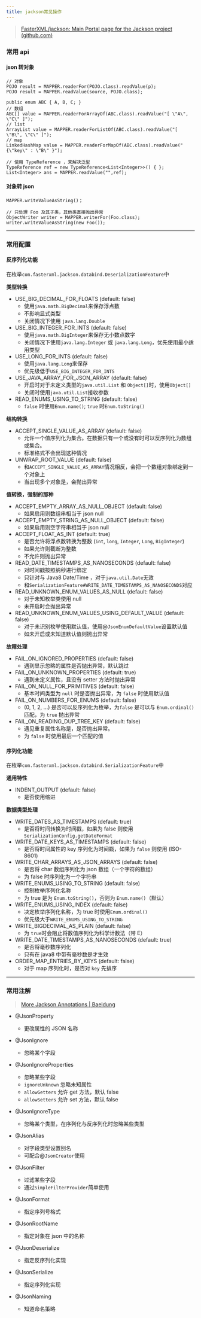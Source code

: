 ```yaml
---
title: jackson常见操作
---
```


> [FasterXML/jackson: Main Portal page for the Jackson project (github.com)](https://github.com/FasterXML/jackson)

### 常用 api

#### json 转对象

```
// 对象
POJO result = MAPPER.readerFor(POJO.class).readValue(p);
POJO result = MAPPER.readValue(source, POJO.class);

public enum ABC { A, B, C; }
// 数组
ABC[] value = MAPPER.readerForArrayOf(ABC.class).readValue("[ \"A\", \"C\" ]");
// list
ArrayList value = MAPPER.readerForListOf(ABC.class).readValue("[ \"B\", \"C\" ]");
// map
LinkedHashMap value = MAPPER.readerForMapOf(ABC.class).readValue("{\"key\" : \"B\" }");

// 使用 TypeReference ，来解决泛型
TypeReference ref = new TypeReference<List<Integer>>() { };
List<Integer> ans = MAPPER.readValue("",ref);
```



#### 对象转 json

```
MAPPER.writeValueAsString()；

// 只处理 Foo 及其子类，其他类直接抛出异常
ObjectWriter writer = MAPPER.writerFor(Foo.class);
writer.writeValueAsString(new Foo());

```



------



### 常用配置

#### 反序列化功能

在枚举`com.fasterxml.jackson.databind.DeserializationFeature`中

**类型转换**

- USE_BIG_DECIMAL_FOR_FLOATS (default: false)
  - 使用`java.math.BigDecimal`来保存浮点数
  - 不影响显式类型
  - 关闭情况下使用 `java.lang.Double`
- USE_BIG_INTEGER_FOR_INTS (default: false)
  - 使用`java.math.BigInteger`来保存无小数点数字
  - 关闭情况下使用`java.lang.Integer` 或 `java.lang.Long`，优先使用最小适用类型
- USE_LONG_FOR_INTS (default: false)
  - 使用`java.lang.Long`来保存
  - 优先级低于`USE_BIG_INTEGER_FOR_INTS`
- USE_JAVA_ARRAY_FOR_JSON_ARRAY (default: false)
  - 开启时对于未定义类型的`java.util.List` 和 `Object[]`时，使用`Object[]`
  - 关闭时使用`java.util.List`接收参数
- READ_ENUMS_USING_TO_STRING (default: false)
  - `false` 时使用`Enum.name()`;  `true` 时`Enum.toString()`


**结构转换**

- ACCEPT_SINGLE_VALUE_AS_ARRAY (default: false)
  - 允许一个值序列化为集合。在数据只有一个或没有时可以反序列化为数组或集合。
  - 标准格式不会出现这种情况
- UNWRAP_ROOT_VALUE (default: false)
  - 和`ACCEPT_SINGLE_VALUE_AS_ARRAY`情况相反，会把一个数组对象绑定到一个对象上
  - 当出现多个对象是，会抛出异常

**值转换，强制的那种**

- ACCEPT_EMPTY_ARRAY_AS_NULL_OBJECT (default: false) 
  - 如果启用则数组串相当于 json null
- ACCEPT_EMPTY_STRING_AS_NULL_OBJECT (default: false)
  - 如果启用则空字符串相当于 json null
- ACCEPT_FLOAT_AS_INT (default: true) 
  - 是否允许将浮点数转换为整数 (`int`, `long`, `Integer`, `Long`, `BigInteger`) 
  - 如果允许则截断为整数
  - 不允许则抛出异常
- READ_DATE_TIMESTAMPS_AS_NANOSECONDS (default: false) 
  - 对时间戳按照纳秒进行绑定
  - 只针对与 Java8 Date/Time ，对于`java.util.Date`无效
  - 和`SerializationFeature#WRITE_DATE_TIMESTAMPS_AS_NANOSECONDS`对应
- READ_UNKNOWN_ENUM_VALUES_AS_NULL (default: false)
  - 对于未知枚举类使用 null 
  - 未开启时会抛出异常
- READ_UNKNOWN_ENUM_VALUES_USING_DEFAULT_VALUE (default: false) 
  - 对于未识别枚举使用默认值，使用@`JsonEnumDefaultValue`设置默认值
  - 如未开启或未知道默认值则抛出异常

**故障处理**

- FAIL_ON_IGNORED_PROPERTIES (default: false) 
  - 遇到显示忽略的属性是否抛出异常，默认跳过
- FAIL_ON_UNKNOWN_PROPERTIES (default: true)
  - 遇到未定义属性，且没有 setter 方法时抛出异常
- FAIL_ON_NULL_FOR_PRIMITIVES (default: false)
  - 基本时间类型为 `null` 时是否抛出异常，为 `false` 时使用默认值
- FAIL_ON_NUMBERS_FOR_ENUMS (default: false)
  - (0, 1, 2, ...) 是否可以反序列化为枚举，为`false` 是可以与 `Enum.ordinal()`匹配，为 `true` 抛出异常
- FAIL_ON_READING_DUP_TREE_KEY (default: false) 
  - 遇见重复属性名称是，是否抛出异常。
  - 为 `false` 时使用最后一个匹配的值

#### 序列化功能

在枚举`com.fasterxml.jackson.databind.SerializationFeature`中

**通用特性**

- INDENT_OUTPUT (default: false)
  - 是否使用缩进

**数据类型处理**

- WRITE_DATES_AS_TIMESTAMPS (default: true)
  - 是否将时间转换为时间戳，如果为 false 则使用 `SerializationConfig.getDateFormat`
- WRITE_DATE_KEYS_AS_TIMESTAMPS (default: false)
  - 是否将时间属性的 key 序列化为时间戳，如果为 `false` 则使用 (ISO-8601)
- WRITE_CHAR_ARRAYS_AS_JSON_ARRAYS (default: false)
  - 是否将 char 数组序列化为 json 数组（一个字符的数组）
  - 为 false 时序列化为一个字符串
- WRITE_ENUMS_USING_TO_STRING (default: false)
  - 控制枚举序列化名称
  - 为 true 是为 `Enum.toString()`，否则为 `Enum.name()`（默认）
- WRITE_ENUMS_USING_INDEX (default: false)
  - 决定枚举序列化名称，为 true 时使用`Enum.ordinal()`
  - 优先级大于`WRITE_ENUMS_USING_TO_STRING`
- WRITE_BIGDECIMAL_AS_PLAIN (default: false)
  - 为 `true`时会阻止将数值序列化为科学计数法（带 E）
- WRITE_DATE_TIMESTAMPS_AS_NANOSECONDS (default: true)
  - 是否将毫秒数序列化
  - 只有在 java8 中带有毫秒数是才生效
- ORDER_MAP_ENTRIES_BY_KEYS (default: false)
  - 对于 map 序列化时，是否对 `key` 先排序

------



### 常用注解

> [More Jackson Annotations | Baeldung](https://www.baeldung.com/jackson-advanced-annotations)

- @JsonProperty
  - 更改属性的 JSON 名称
- @JsonIgnore
  - 忽略某个字段
- @JsonIgnoreProperties
  - 忽略某些字段
  - `ignoreUnknown` 忽略未知属性
  - `allowGetters` 允许 get 方法，默认 false
  - `allowSetters` 允许 set 方法，默认 false
- @JsonIgnoreType
  - 忽略某个类型，在序列化与反序列化时忽略某些类型
- @JsonAlias
  - 对字段类型设置别名
  - 可配合@`JsonCreator`使用
- @JsonFilter
  - 过滤某些字段
  - 通过`SimpleFilterProvider`简单使用
- @JsonFormat
  - 指定序列号格式
- @JsonRootName
  - 指定对象在 json 中的名称
- @JsonDeserialize
  - 指定反序列化实现

- @JsonSerialize
  - 指定序列化实现

- @JsonNaming
  - 知道命名策略




